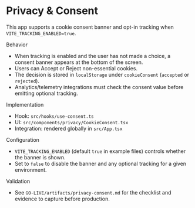 # Privacy & Consent

This app supports a cookie consent banner and opt-in tracking when `VITE_TRACKING_ENABLED=true`.

Behavior
- When tracking is enabled and the user has not made a choice, a consent banner appears at the bottom of the screen.
- Users can Accept or Reject non-essential cookies.
- The decision is stored in `localStorage` under `cookieConsent` (`accepted` or `rejected`).
- Analytics/telemetry integrations must check the consent value before emitting optional tracking.

Implementation
- Hook: `src/hooks/use-consent.ts`
- UI: `src/components/privacy/CookieConsent.tsx`
- Integration: rendered globally in `src/App.tsx`

Configuration
- `VITE_TRACKING_ENABLED` (default `true` in example files) controls whether the banner is shown.
- Set to `false` to disable the banner and any optional tracking for a given environment.

Validation
- See `GO-LIVE/artifacts/privacy-consent.md` for the checklist and evidence to capture before production.

